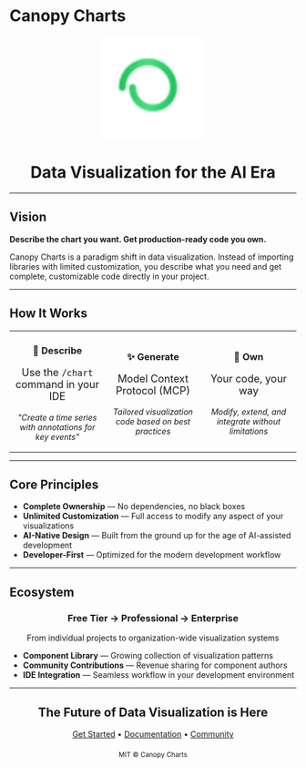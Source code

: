 # Canopy Charts

<div align="center">
  <img src="public/favicon.svg" width="180" height="180" alt="Canopy Charts Logo">
  
  <h1>Data Visualization for the AI Era</h1>
</div>

---

## Vision

**Describe the chart you want. Get production-ready code you own.**

Canopy Charts is a paradigm shift in data visualization. Instead of importing libraries with limited customization, you describe what you need and get complete, customizable code directly in your project.

---

## How It Works

<table>
<tr>
<td width="33%" align="center">
  <h3>📝 Describe</h3>
  <p style="font-size: 18px;">Use the <code>/chart</code> command in your IDE</p>
  <p><em>"Create a time series with annotations for key events"</em></p>
</td>
<td width="33%" align="center">
  <h3>✨ Generate</h3>
  <p style="font-size: 18px;">Model Context Protocol (MCP)</p>
  <p><em>Tailored visualization code based on best practices</em></p>
</td>
<td width="33%" align="center">
  <h3>🔧 Own</h3>
  <p style="font-size: 18px;">Your code, your way</p>
  <p><em>Modify, extend, and integrate without limitations</em></p>
</td>
</tr>
</table>

---

## Core Principles

- **Complete Ownership** — No dependencies, no black boxes
- **Unlimited Customization** — Full access to modify any aspect of your visualizations
- **AI-Native Design** — Built from the ground up for the age of AI-assisted development
- **Developer-First** — Optimized for the modern development workflow

---

## Ecosystem

<div align="center">
  <h3>Free Tier → Professional → Enterprise</h3>
  <p>From individual projects to organization-wide visualization systems</p>
</div>

- **Component Library** — Growing collection of visualization patterns
- **Community Contributions** — Revenue sharing for component authors
- **IDE Integration** — Seamless workflow in your development environment

---

<div align="center">
  <h2>The Future of Data Visualization is Here</h2>
  <p><a href="#getting-started">Get Started</a> • <a href="#documentation">Documentation</a> • <a href="#community">Community</a></p>
  
  <sub>MIT © Canopy Charts</sub>
</div>
